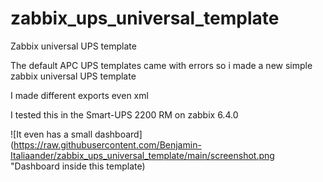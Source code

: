 # zabbix_ups_universal_template
Zabbix universal UPS template

The default APC UPS templates came with errors so i made a new simple zabbix universal UPS template

I made different exports even xml


I tested this in the Smart-UPS 2200 RM on zabbix 6.4.0

![It even has a small dashboard](https://raw.githubusercontent.com/Benjamin-Italiaander/zabbix_ups_universal_template/main/screenshot.png "Dashboard inside this template)




